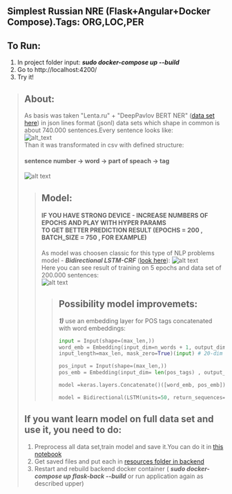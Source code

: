 ## Simplest Russian NRE (Flask+Angular+Docker Compose).Tags: ORG,LOC,PER

## To Run:
1. In project folder input:   ***sudo docker-compose up --build*** <br>
2. Go to http://localhost:4200/
3. Try it!

> ## About:
> As basis was taken "Lenta.ru" + "DeepPavlov BERT NER" ([data set here](https://drive.google.com/file/d/1JjabV7ESASYgEz28E8LqENE-It0CRVnA/view?usp=sharing)) in json lines format (jsonl) data sets which shape in common is about 740.000 sentences.Every sentence looks like:</br>
> ![alt_text](https://github.com/HronoSF/DC_2018_19/blob/master/Final%20Project/pictures/common_look_jsonl.jpg)</br>
> Than it was transformated in csv with defined structure: 
> #### sentence number -> word -> part of speach -> tag ####
> ![alt text](https://github.com/HronoSF/DC_2018_19/blob/master/Final%20Project/pictures/csv_structure.jpg)
>> ## Model: ##
>> #### IF YOU HAVE STRONG DEVICE - INCREASE NUMBERS OF EPOCHS AND PLAY WITH HYPER PARAMS </br> TO GET BETTER PREDICTION RESULT (EPOCHS = 200 , BATCH_SIZE = 750 , FOR EXAMPLE) 
>> As model was choosen classic for this type of NLP problems model - ***Bidirectional LSTM-CRF*** ([look here](https://arxiv.org/pdf/1508.01991v1.pdf)): 
>> ![alt text](https://github.com/HronoSF/DC_2018_19/blob/master/Final%20Project/pictures/Screenshot%20from%202019-12-21%2015-47-38.png)</br>
>> Here you can see result of training on 5 epochs and data set of 200.000 sentences:</br>
![alt text](https://github.com/HronoSF/DC_2018_19/blob/master/Final%20Project/pictures/results.png)
>>> ## Possibility model improvemets: ###
>>>***1)*** use an embedding layer for POS tags concatenated with word embeddings:</br>
>>>```python
>>>input = Input(shape=(max_len,))
>>>word_emb = Embedding(input_dim=n_words + 1, output_dim=20,
>>>input_length=max_len, mask_zero=True)(input) # 20-dim embedding
>>>
>>>pos_input = Input(shape=(max_len,))
>>>pos_emb = Embedding(input_dim= len(pos_tags) , output_dim=10,input_length=max_len, mask_zero=True)(pos_input)
>>>
>>>model =keras.layers.Concatenate()([word_emb, pos_emb])
>>>
>>>model = Bidirectional(LSTM(units=50, return_sequences=True,recurrent_dropout=0.1))(model)
> ## If you want learn model on full data set and use it, you need to do: ###
> 1. Preprocess all data set,train model and save it.You can do it in [this notebook](https://github.com/HronoSF/DC_2018_19/blob/master/Final%20Project/NER.ipynb)
> 2. Get saved files and put each in [resources folder in backend](https://github.com/HronoSF/DC_2018_19/tree/master/Final%20Project/flask-back/resources)
> 3. Restart and rebuild backend docker container ( ***sudo docker-compose up flask-back --build*** or run application again as described upper)
